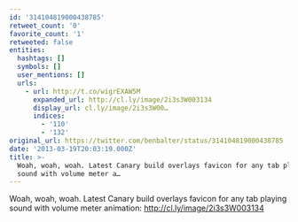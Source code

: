 ```yaml
---
id: '314104819000438785'
retweet_count: '0'
favorite_count: '1'
retweeted: false
entities:
  hashtags: []
  symbols: []
  user_mentions: []
  urls:
    - url: http://t.co/wigrEXAW5M
      expanded_url: http://cl.ly/image/2i3s3W003134
      display_url: cl.ly/image/2i3s3W00…
      indices:
        - '110'
        - '132'
original_url: https://twitter.com/benbalter/status/314104819000438785
date: '2013-03-19T20:03:19.000Z'
title: >-
  Woah, woah, woah. Latest Canary build overlays favicon for any tab playing
  sound with volume meter a…
---
```


Woah, woah, woah. Latest Canary build overlays favicon for any tab playing sound with volume meter animation: http://cl.ly/image/2i3s3W003134